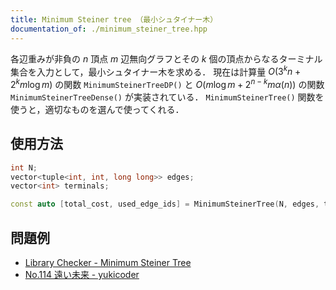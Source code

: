 ```yaml
---
title: Minimum Steiner tree （最小シュタイナー木）
documentation_of: ./minimum_steiner_tree.hpp
---
```


各辺重みが非負の $n$ 頂点 $m$ 辺無向グラフとその $k$ 個の頂点からなるターミナル集合を入力として，最小シュタイナー木を求める．
現在は計算量 $O(3^k n + 2^k m \log m)$ の関数 `MinimumSteinerTreeDP()` と $O(m \log m + 2^{n - k} m \alpha (n))$ の関数 `MinimumSteinerTreeDense()` が実装されている．
`MinimumSteinerTree()` 関数を使うと，適切なものを選んで使ってくれる．

## 使用方法

```cpp
int N;
vector<tuple<int, int, long long>> edges;
vector<int> terminals;

const auto [total_cost, used_edge_ids] = MinimumSteinerTree(N, edges, terminals);
```

## 問題例

- [Library Checker - Minimum Steiner Tree](https://judge.yosupo.jp/problem/minimum_steiner_tree)
- [No.114 遠い未来 - yukicoder](https://yukicoder.me/problems/no/114)
